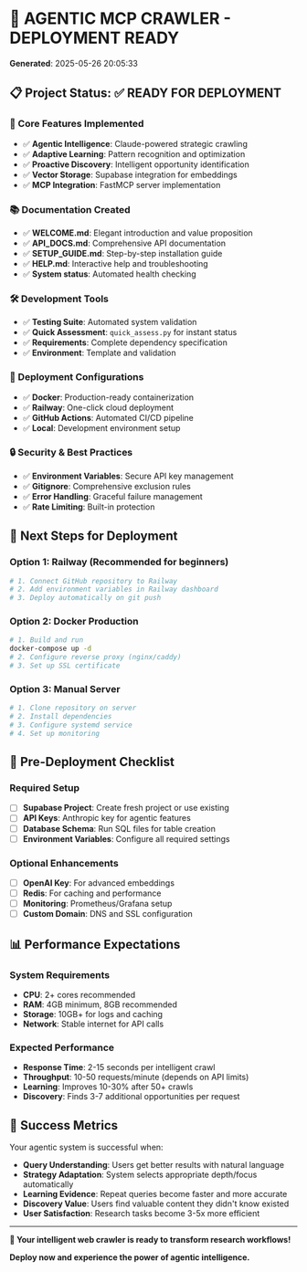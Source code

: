 # 🚀 AGENTIC MCP CRAWLER - DEPLOYMENT READY

**Generated**: 2025-05-26 20:05:33

## 📋 Project Status: ✅ READY FOR DEPLOYMENT

### 🎯 Core Features Implemented
- ✅ **Agentic Intelligence**: Claude-powered strategic crawling
- ✅ **Adaptive Learning**: Pattern recognition and optimization
- ✅ **Proactive Discovery**: Intelligent opportunity identification
- ✅ **Vector Storage**: Supabase integration for embeddings
- ✅ **MCP Integration**: FastMCP server implementation

### 📚 Documentation Created
- ✅ **WELCOME.md**: Elegant introduction and value proposition
- ✅ **API_DOCS.md**: Comprehensive API documentation
- ✅ **SETUP_GUIDE.md**: Step-by-step installation guide
- ✅ **HELP.md**: Interactive help and troubleshooting
- ✅ **System status**: Automated health checking

### 🛠️ Development Tools
- ✅ **Testing Suite**: Automated system validation
- ✅ **Quick Assessment**: `quick_assess.py` for instant status
- ✅ **Requirements**: Complete dependency specification
- ✅ **Environment**: Template and validation

### 🚀 Deployment Configurations
- ✅ **Docker**: Production-ready containerization
- ✅ **Railway**: One-click cloud deployment
- ✅ **GitHub Actions**: Automated CI/CD pipeline
- ✅ **Local**: Development environment setup

### 🔒 Security & Best Practices
- ✅ **Environment Variables**: Secure API key management
- ✅ **Gitignore**: Comprehensive exclusion rules
- ✅ **Error Handling**: Graceful failure management
- ✅ **Rate Limiting**: Built-in protection

## 🎯 Next Steps for Deployment

### Option 1: Railway (Recommended for beginners)
```bash
# 1. Connect GitHub repository to Railway
# 2. Add environment variables in Railway dashboard
# 3. Deploy automatically on git push
```

### Option 2: Docker Production
```bash
# 1. Build and run
docker-compose up -d
# 2. Configure reverse proxy (nginx/caddy)
# 3. Set up SSL certificate
```

### Option 3: Manual Server
```bash
# 1. Clone repository on server
# 2. Install dependencies
# 3. Configure systemd service
# 4. Set up monitoring
```

## 🧪 Pre-Deployment Checklist

### Required Setup
- [ ] **Supabase Project**: Create fresh project or use existing
- [ ] **API Keys**: Anthropic key for agentic features
- [ ] **Database Schema**: Run SQL files for table creation
- [ ] **Environment Variables**: Configure all required settings

### Optional Enhancements  
- [ ] **OpenAI Key**: For advanced embeddings
- [ ] **Redis**: For caching and performance
- [ ] **Monitoring**: Prometheus/Grafana setup
- [ ] **Custom Domain**: DNS and SSL configuration

## 📊 Performance Expectations

### System Requirements
- **CPU**: 2+ cores recommended
- **RAM**: 4GB minimum, 8GB recommended  
- **Storage**: 10GB+ for logs and caching
- **Network**: Stable internet for API calls

### Expected Performance
- **Response Time**: 2-15 seconds per intelligent crawl
- **Throughput**: 10-50 requests/minute (depends on API limits)
- **Learning**: Improves 10-30% after 50+ crawls
- **Discovery**: Finds 3-7 additional opportunities per request

## 🎉 Success Metrics

Your agentic system is successful when:
- **Query Understanding**: Users get better results with natural language
- **Strategy Adaptation**: System selects appropriate depth/focus automatically  
- **Learning Evidence**: Repeat queries become faster and more accurate
- **Discovery Value**: Users find valuable content they didn't know existed
- **User Satisfaction**: Research tasks become 3-5x more efficient

---

**🧠 Your intelligent web crawler is ready to transform research workflows!**

**Deploy now and experience the power of agentic intelligence.**